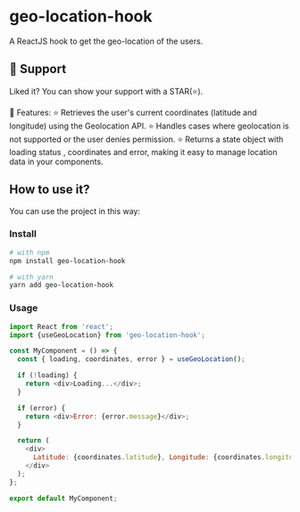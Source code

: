 # geo-location-hook

A ReactJS hook to get the geo-location of the users.

## 🫶 Support
Liked it? You can show your support with a STAR(⭐).


🔧 Features:
  ⭐ Retrieves the user's current coordinates (latitude and longitude) using the Geolocation API.
  ⭐ Handles cases where geolocation is not supported or the user denies permission.
  ⭐ Returns a state object with loading status , coordinates and error, making it easy to manage location data in your components.


## How to use it?

You can use the project in this way:

### Install
```bash
# with npm
npm install geo-location-hook

# with yarn
yarn add geo-location-hook
```

### Usage

```javascript
import React from 'react';
import {useGeoLocation} from 'geo-location-hook';

const MyComponent = () => {
  const { loading, coordinates, error } = useGeoLocation();

  if (!loading) {
    return <div>Loading...</div>;
  }

  if (error) {
    return <div>Error: {error.message}</div>;
  }

  return (
    <div>
      Latitude: {coordinates.latitude}, Longitude: {coordinates.longitude}
    </div>
  );
};

export default MyComponent;

```
